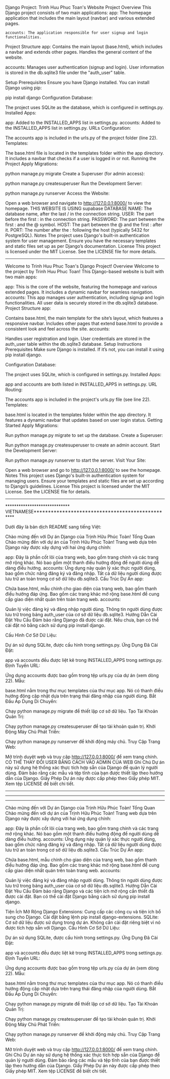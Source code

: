 Django Project: Trinh Huu Phuc Toan's Website
Project Overview
This Django project consists of two main applications:
    app: The homepage application that includes the main layout (navbar) and various extended pages.

    accounts: The application responsible for user signup and login functionalities.

Project Structure
app:
Contains the main layout (base.html), which includes a navbar and extends other pages.
Handles the general content of the website.

accounts:
Manages user authentication (signup and login).
User information is stored in the db.sqlite3 file under the "auth_user" table.



Setup
Prerequisites
Ensure you have Django installed. You can install Django using pip:

pip install django
Configuration
Database:

The project uses SQLite as the database, which is configured in settings.py.
Installed Apps:

app: Added to the INSTALLED_APPS list in settings.py.
accounts: Added to the INSTALLED_APPS list in settings.py.
URLs Configuration:

The accounts app is included in the urls.py of the project folder (line 22).
Templates:

The base.html file is located in the templates folder within the app directory. It includes a navbar that checks if a user is logged in or not.
Running the Project
Apply Migrations:

python manage.py migrate
Create a Superuser (for admin access):

python manage.py createsuperuser
Run the Development Server:

python manage.py runserver
Access the Website:

Open a web browser and navigate to http://127.0.0.1:8000/ to view the homepage.
THIS WEBSITE IS USING supabase DATABASE 
NAME: The database name, after the last / in the connection string.
USER: The part before the first : in the connection string.
PASSWORD: The part between the first : and the @ symbol.
HOST: The part between the @ and the first : after it.
PORT: The number after the : following the host (typically 5432 for PostgreSQL).
Notes
The project uses Django's built-in authentication system for user management.
Ensure you have the necessary templates and static files set up as per Django’s documentation.
License
This project is licensed under the MIT License. See the LICENSE file for more details.





*****************************************************************************************




Welcome to Trinh Huu Phuc Toan's Django Project!
Overview
Welcome to the project by Trinh Huu Phuc Toan! This Django-based website is built with two main apps:

app: This is the core of the website, featuring the homepage and various extended pages. It includes a dynamic navbar for seamless navigation.
accounts: This app manages user authentication, including signup and login functionalities. All user data is securely stored in the db.sqlite3 database.
Project Structure
app:

Contains base.html, the main template for the site’s layout, which features a responsive navbar.
Includes other pages that extend base.html to provide a consistent look and feel across the site.
accounts:

Handles user registration and login.
User credentials are stored in the auth_user table within the db.sqlite3 database.
Setup Instructions
Prerequisites
Make sure Django is installed. If it’s not, you can install it using pip install django.

Configuration
Database:

The project uses SQLite, which is configured in settings.py.
Installed Apps:

app and accounts are both listed in INSTALLED_APPS in settings.py.
URL Routing:

The accounts app is included in the project's urls.py file (see line 22).
Templates:

base.html is located in the templates folder within the app directory. It features a dynamic navbar that updates based on user login status.
Getting Started
Apply Migrations:

Run python manage.py migrate to set up the database.
Create a Superuser:

Run python manage.py createsuperuser to create an admin account.
Start the Development Server:

Run python manage.py runserver to start the server.
Visit Your Site:

Open a web browser and go to http://127.0.0.1:8000/ to see the homepage.
Notes
This project uses Django's built-in authentication system for managing users.
Ensure your templates and static files are set up according to Django’s guidelines.
License
This project is licensed under the MIT License. See the LICENSE file for details.

*****************************************************************************************
***************************** VIETNAMESE*************************************************

Dưới đây là bản dịch README sang tiếng Việt:

Chào mừng đến với Dự án Django của Trịnh Hữu Phúc Toàn!
Tổng Quan
Chào mừng đến với dự án của Trịnh Hữu Phúc Toàn! Trang web dựa trên Django này được xây dựng với hai ứng dụng chính:

app: Đây là phần cốt lõi của trang web, bao gồm trang chính và các trang mở rộng khác. Nó bao gồm một thanh điều hướng động để người dùng dễ dàng điều hướng.
accounts: Ứng dụng này quản lý xác thực người dùng, bao gồm chức năng đăng ký và đăng nhập. Tất cả dữ liệu người dùng được lưu trữ an toàn trong cơ sở dữ liệu db.sqlite3.
Cấu Trúc Dự Án
app:

Chứa base.html, mẫu chính cho giao diện của trang web, bao gồm thanh điều hướng đáp ứng.
Bao gồm các trang khác mở rộng base.html để cung cấp giao diện nhất quán trên toàn trang web.
accounts:

Quản lý việc đăng ký và đăng nhập người dùng.
Thông tin người dùng được lưu trữ trong bảng auth_user của cơ sở dữ liệu db.sqlite3.
Hướng Dẫn Cài Đặt
Yêu Cầu
Đảm bảo rằng Django đã được cài đặt. Nếu chưa, bạn có thể cài đặt nó bằng cách sử dụng pip install django.

Cấu Hình
Cơ Sở Dữ Liệu:

Dự án sử dụng SQLite, được cấu hình trong settings.py.
Ứng Dụng Đã Cài Đặt:

app và accounts đều được liệt kê trong INSTALLED_APPS trong settings.py.
Định Tuyến URL:

Ứng dụng accounts được bao gồm trong tệp urls.py của dự án (xem dòng 22).
Mẫu:

base.html nằm trong thư mục templates của thư mục app. Nó có thanh điều hướng động cập nhật dựa trên trạng thái đăng nhập của người dùng.
Bắt Đầu
Áp Dụng Di Chuyển:

Chạy python manage.py migrate để thiết lập cơ sở dữ liệu.
Tạo Tài Khoản Quản Trị:

Chạy python manage.py createsuperuser để tạo tài khoản quản trị.
Khởi Động Máy Chủ Phát Triển:

Chạy python manage.py runserver để khởi động máy chủ.
Truy Cập Trang Web:

Mở trình duyệt web và truy cập http://127.0.0.1:8000/ để xem trang chính.
CÓ THỂ THAY ĐỔI USER BẰNG CÁCH VÀO ADMIN CỦA WEB
Ghi Chú
Dự án này sử dụng hệ thống xác thực tích hợp sẵn của Django để quản lý người dùng.
Đảm bảo rằng các mẫu và tệp tĩnh của bạn được thiết lập theo hướng dẫn của Django.
Giấy Phép
Dự án này được cấp phép theo Giấy phép MIT. Xem tệp LICENSE để biết chi tiết.

*****************************************************************************************
*****************************************************************************************
*****************************************************************************************
Chào mừng đến với Dự án Django của Trịnh Hữu Phúc Toàn!
Tổng Quan
Chào mừng đến với dự án của Trịnh Hữu Phúc Toàn! Trang web dựa trên Django này được xây dựng với hai ứng dụng chính:

app: Đây là phần cốt lõi của trang web, bao gồm trang chính và các trang mở rộng khác. Nó bao gồm một thanh điều hướng động để người dùng dễ dàng điều hướng.
accounts: Ứng dụng này quản lý xác thực người dùng, bao gồm chức năng đăng ký và đăng nhập. Tất cả dữ liệu người dùng được lưu trữ an toàn trong cơ sở dữ liệu db.sqlite3.
Cấu Trúc Dự Án
app:

Chứa base.html, mẫu chính cho giao diện của trang web, bao gồm thanh điều hướng đáp ứng.
Bao gồm các trang khác mở rộng base.html để cung cấp giao diện nhất quán trên toàn trang web.
accounts:

Quản lý việc đăng ký và đăng nhập người dùng.
Thông tin người dùng được lưu trữ trong bảng auth_user của cơ sở dữ liệu db.sqlite3.
Hướng Dẫn Cài Đặt
Yêu Cầu
Đảm bảo rằng Django và các tiện ích mở rộng cần thiết đã được cài đặt. Bạn có thể cài đặt Django bằng cách sử dụng pip install django.

Tiện Ích Mở Rộng
Django Extensions: Cung cấp các công cụ và tiện ích bổ sung cho Django. Cài đặt bằng lệnh pip install django-extensions.
SQLite: Cơ sở dữ liệu được sử dụng trong dự án. Không cần cài đặt riêng biệt vì nó được tích hợp sẵn với Django.
Cấu Hình
Cơ Sở Dữ Liệu:

Dự án sử dụng SQLite, được cấu hình trong settings.py.
Ứng Dụng Đã Cài Đặt:

app và accounts đều được liệt kê trong INSTALLED_APPS trong settings.py.
Định Tuyến URL:

Ứng dụng accounts được bao gồm trong tệp urls.py của dự án (xem dòng 22).
Mẫu:

base.html nằm trong thư mục templates của thư mục app. Nó có thanh điều hướng động cập nhật dựa trên trạng thái đăng nhập của người dùng.
Bắt Đầu
Áp Dụng Di Chuyển:

Chạy python manage.py migrate để thiết lập cơ sở dữ liệu.
Tạo Tài Khoản Quản Trị:

Chạy python manage.py createsuperuser để tạo tài khoản quản trị.
Khởi Động Máy Chủ Phát Triển:

Chạy python manage.py runserver để khởi động máy chủ.
Truy Cập Trang Web:

Mở trình duyệt web và truy cập http://127.0.0.1:8000/ để xem trang chính.
Ghi Chú
Dự án này sử dụng hệ thống xác thực tích hợp sẵn của Django để quản lý người dùng.
Đảm bảo rằng các mẫu và tệp tĩnh của bạn được thiết lập theo hướng dẫn của Django.
Giấy Phép
Dự án này được cấp phép theo Giấy phép MIT. Xem tệp LICENSE để biết chi tiết.